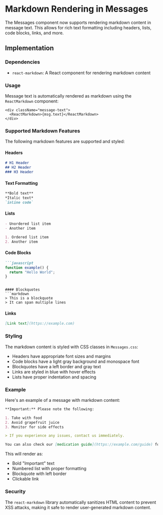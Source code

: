 # Markdown Rendering in Messages

The Messages component now supports rendering markdown content in message text. This allows for rich text formatting including headers, lists, code blocks, links, and more.

## Implementation

### Dependencies
- `react-markdown`: A React component for rendering markdown content

### Usage
Message text is automatically rendered as markdown using the `ReactMarkdown` component:

```tsx
<div className="message-text">
  <ReactMarkdown>{msg.text}</ReactMarkdown>
</div>
```

### Supported Markdown Features

The following markdown features are supported and styled:

#### Headers
```markdown
# H1 Header
## H2 Header
### H3 Header
```

#### Text Formatting
```markdown
**Bold text**
*Italic text*
`inline code`
```

#### Lists
```markdown
- Unordered list item
- Another item

1. Ordered list item
2. Another item
```

#### Code Blocks
```markdown
```javascript
function example() {
  return "Hello World";
}
```
```

#### Blockquotes
```markdown
> This is a blockquote
> It can span multiple lines
```

#### Links
```markdown
[Link text](https://example.com)
```

### Styling

The markdown content is styled with CSS classes in `Messages.css`:

- Headers have appropriate font sizes and margins
- Code blocks have a light gray background and monospace font
- Blockquotes have a left border and gray text
- Links are styled in blue with hover effects
- Lists have proper indentation and spacing

### Example

Here's an example of a message with markdown content:

```markdown
**Important:** Please note the following:

1. Take with food
2. Avoid grapefruit juice
3. Monitor for side effects

> If you experience any issues, contact us immediately.

You can also check our [medication guide](https://example.com/guide) for more details.
```

This will render as:
- Bold "Important" text
- Numbered list with proper formatting
- Blockquote with left border
- Clickable link

### Security

The `react-markdown` library automatically sanitizes HTML content to prevent XSS attacks, making it safe to render user-generated markdown content. 